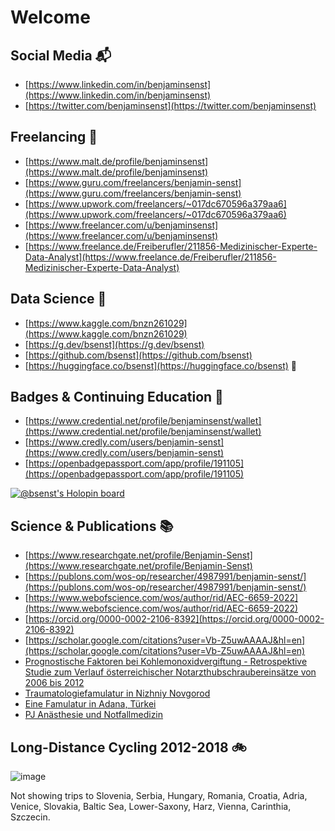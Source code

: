 # Welcome

## Social Media 📬

* [https://www.linkedin.com/in/benjaminsenst](https://www.linkedin.com/in/benjaminsenst)
* [https://twitter.com/benjaminsenst](https://twitter.com/benjaminsenst)

## Freelancing 🥼

* [https://www.malt.de/profile/benjaminsenst](https://www.malt.de/profile/benjaminsenst)
* [https://www.guru.com/freelancers/benjamin-senst](https://www.guru.com/freelancers/benjamin-senst)
* [https://www.upwork.com/freelancers/~017dc670596a379aa6](https://www.upwork.com/freelancers/~017dc670596a379aa6)
* [https://www.freelancer.com/u/benjaminsenst](https://www.freelancer.com/u/benjaminsenst)
* [https://www.freelance.de/Freiberufler/211856-Medizinischer-Experte-Data-Analyst](https://www.freelance.de/Freiberufler/211856-Medizinischer-Experte-Data-Analyst)

## Data Science 🎲

* [https://www.kaggle.com/bnzn261029](https://www.kaggle.com/bnzn261029)
* [https://g.dev/bsenst](https://g.dev/bsenst)
* [https://github.com/bsenst](https://github.com/bsenst)
* [https://huggingface.co/bsenst](https://huggingface.co/bsenst) 🤗

## Badges & Continuing Education 🔬

* [https://www.credential.net/profile/benjaminsenst/wallet](https://www.credential.net/profile/benjaminsenst/wallet)
* [https://www.credly.com/users/benjamin-senst](https://www.credly.com/users/benjamin-senst)
* [https://openbadgepassport.com/app/profile/191105](https://openbadgepassport.com/app/profile/191105)

[![@bsenst's Holopin board](https://holopin.me/bsenst)](https://holopin.io/@bsenst)

## Science & Publications 📚

* [https://www.researchgate.net/profile/Benjamin-Senst](https://www.researchgate.net/profile/Benjamin-Senst)
* [https://publons.com/wos-op/researcher/4987991/benjamin-senst/](https://publons.com/wos-op/researcher/4987991/benjamin-senst/)
* [https://www.webofscience.com/wos/author/rid/AEC-6659-2022](https://www.webofscience.com/wos/author/rid/AEC-6659-2022)
* [https://orcid.org/0000-0002-2106-8392](https://orcid.org/0000-0002-2106-8392)
* [https://scholar.google.com/citations?user=Vb-Z5uwAAAAJ&hl=en](https://scholar.google.com/citations?user=Vb-Z5uwAAAAJ&hl=en)
* [Prognostische Faktoren bei Kohlemonoxidvergiftung - Retrospektive Studie zum Verlauf österreichischer Notarzthubschraubereinsätze von 2006 bis 2012](https://online.medunigraz.at/mug_online/wbAbs.showThesis?pThesisNr=49007&pOrgNr=&pPersNr=51615)
* [Traumatologiefamulatur in Nizhniy Novgorod](https://m.thieme.de/viamedici/medizin-im-ausland-laender-russland-1725/a/famulatur-traumatologie-nizhniy-novgorod-19499.htm)
* [Eine Famulatur in Adana, Türkei](https://m.thieme.de/viamedici/medizin-im-ausland-laender-tuerkei-1744/a/famulatur-adana-5047.htm)
* [PJ Anästhesie und Notfallmedizin](https://m.thieme.de/viamedici/mein-studienort-berlin-1575/a/pj-anaesthesie-und-notfallmedizin-24189.htm)

## Long-Distance Cycling 2012-2018 🚲

![image](https://user-images.githubusercontent.com/8211411/205519153-36bb09dd-3f37-490b-ba9d-b9ae43b1fc02.png)

Not showing trips to Slovenia, Serbia, Hungary, Romania, Croatia, Adria, Venice, Slovakia, Baltic Sea, Lower-Saxony, Harz, Vienna, Carinthia, Szczecin.
